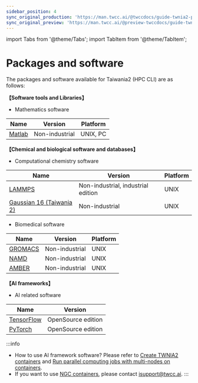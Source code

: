 ```yaml
---
sidebar_position: 4
sync_original_production: 'https://man.twcc.ai/@twccdocs/guide-twnia2-package-and-software-node-en' 
sync_original_preview: 'https://man.twcc.ai/@preview-twccdocs/guide-twnia2-package-and-software-node-en'
---
```


import Tabs from '@theme/Tabs';
import TabItem from '@theme/TabItem';

# Packages and software

The packages and software available for Taiwania2 (HPC CLI) are as follows:


**【Software tools and Libraries】**

- Mathematics software

| Name | Version| Platform |
| -------- | -------- | -------- |
| [Matlab](https://iservice.nchc.org.tw/nchc_service/nchc_service_software_detail.php?diuu=c13edee6-ed57-4fed-9be1-5480b4a05302)       | Non-industrial     | UNIX, PC    |

**【Chemical and biological software and databases】**
 
 - Computational chemistry software

| Name | Version| Platform |
| -------- | -------- | -------- |
|  [LAMMPS](https://iservice.nchc.org.tw/nchc_service/nchc_service_software_detail.php?diuu=a0c87aa8-28aa-4155-ac7f-b140cf0de908)         | Non-industrial, industrial edition     | UNIX     |
|  [Gaussian 16 (Taiwania 2)](https://iservice.nchc.org.tw/nchc_service/nchc_service_software_detail.php?diuu=3f5c7a44-64c4-460b-8117-b1a4354e575e)          | Non-industrial     | UNIX     |

 - Biomedical software

| Name | Version| Platform |
| -------- | -------- | -------- |
|  [GROMACS](https://iservice.nchc.org.tw/nchc_service/nchc_service_software_detail.php?diuu=6e03663f-b562-4bc1-8476-5e0dca7c574a)           | Non-industrial     | UNIX     |
|  [NAMD](https://iservice.nchc.org.tw/nchc_service/nchc_service_software_detail.php?diuu=17d3c4f5-e655-4143-ae6c-76d6d453b6d8)             | Non-industrial     | UNIX     |
|  [AMBER](https://iservice.nchc.org.tw/nchc_service/nchc_service_software_detail.php?diuu=867baa76-007b-485b-9ebd-63560d488cb8)               | Non-industrial     | UNIX     |


**【AI frameworks】**

- AI related software

| Name | Version| 	
| -------- | -------- | 
|  [TensorFlow](https://iservice.nchc.org.tw/nchc_service/nchc_service_software_detail.php?diuu=717a850d-4fb6-4033-a2f8-cd0d52cdf5b8)            | OpenSource edition     |     
|  [PyTorch](https://iservice.nchc.org.tw/nchc_service/nchc_service_software_detail.php?diuu=66a576cb-56e9-4185-a328-a2ab806b38cf)               | OpenSource edition     |    


:::info
- How to use AI framework software? Please refer to [<ins>Create TWNIA2 containers</ins>](https://man.twcc.ai/@twccdocs/howto-twnia2-create-sglrt-container-en) and [<ins>Run parallel computing jobs with multi-nodes on containers</ins>](https://man.twcc.ai/@twccdocs/howto-twnia2-run-parallel-job-container-en).
- If you want to use [<ins>NGC containers</ins>](https://ngc.nvidia.com/catalog/containers), please contact <ins><a href="isupport@twcc.ai"></a>isupport@twcc.ai</ins>.
:::
